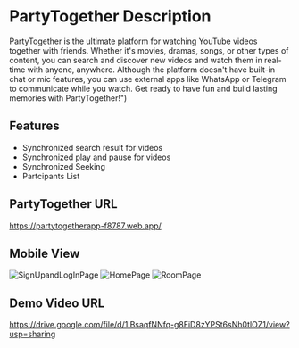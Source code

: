 # PartyTogether Description

PartyTogether is the ultimate platform for watching YouTube videos together with friends. Whether it's movies, dramas, songs, or other types of content, you can search and discover new videos and watch them in real-time with anyone, anywhere. Although the platform doesn't have built-in chat or mic features, you can use external apps like WhatsApp or Telegram to communicate while you watch. Get ready to have fun and build lasting memories with PartyTogether!")


## Features
- Synchronized search result for videos
- Synchronized play and pause for videos 
- Synchronized Seeking
- Partcipants List



## PartyTogether URL
https://partytogetherapp-f8787.web.app/

## Mobile View 
![SignUpandLogInPage](https://user-images.githubusercontent.com/30893428/232461272-8f0a4584-f8c7-4b41-b624-2c743075c6f0.png) 
![HomePage](https://user-images.githubusercontent.com/30893428/232461358-fbff85bb-78e6-4b12-9603-ba3bb75126d2.png)
![RoomPage](https://user-images.githubusercontent.com/30893428/232465760-fd388f4e-d140-44c1-95d8-df3b44c6fcbd.png)



## Demo Video URL
https://drive.google.com/file/d/1IBsaqfNNfq-g8FiD8zYPSt6sNh0tlOZ1/view?usp=sharing
